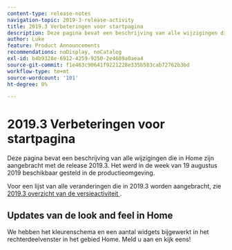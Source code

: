 ```yaml
---
content-type: release-notes
navigation-topic: 2019-3-release-activity
title: 2019.3 Verbeteringen voor startpagina
description: Deze pagina bevat een beschrijving van alle wijzigingen die in Home zijn aangebracht met de release 2019.3. Het werd in de week van 19 augustus 2019 beschikbaar gesteld in de productieomgeving.
author: Luke
feature: Product Announcements
recommendations: noDisplay, noCatalog
exl-id: b4b9328e-6912-4259-9250-2e4609a0aea4
source-git-commit: f1e463c90641f9221228e335b583cab72762b3bd
workflow-type: tm+mt
source-wordcount: '101'
ht-degree: 0%

---
```


# 2019.3 Verbeteringen voor startpagina

Deze pagina bevat een beschrijving van alle wijzigingen die in Home zijn aangebracht met de release 2019.3. Het werd in de week van 19 augustus 2019 beschikbaar gesteld in de productieomgeving.

Voor een lijst van alle veranderingen die in 2019.3 worden aangebracht, zie [ 2019.3 overzicht van de versieactiviteit ](../../../../product-announcements/product-releases/quarterly-release-archive/2019.3-release-activity/2019-3-release-activity-overview.md).

## Updates van de look and feel in Home

We hebben het kleurenschema en een aantal widgets bijgewerkt in het rechterdeelvenster in het gebied Home. Meld u aan en kijk eens!
